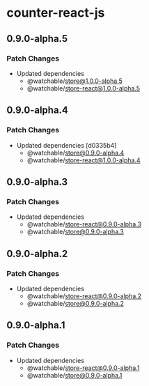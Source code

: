 # counter-react-js

## 0.9.0-alpha.5

### Patch Changes

- Updated dependencies
  - @watchable/store@1.0.0-alpha.5
  - @watchable/store-react@1.0.0-alpha.5

## 0.9.0-alpha.4

### Patch Changes

- Updated dependencies [d0335b4]
  - @watchable/store@0.9.0-alpha.4
  - @watchable/store-react@1.0.0-alpha.4

## 0.9.0-alpha.3

### Patch Changes

- Updated dependencies
  - @watchable/store-react@0.9.0-alpha.3
  - @watchable/store@0.9.0-alpha.3

## 0.9.0-alpha.2

### Patch Changes

- Updated dependencies
  - @watchable/store-react@0.9.0-alpha.2
  - @watchable/store@0.9.0-alpha.2

## 0.9.0-alpha.1

### Patch Changes

- Updated dependencies
  - @watchable/store-react@0.9.0-alpha.1
  - @watchable/store@0.9.0-alpha.1
